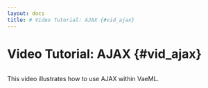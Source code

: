 ```yaml
---
layout: docs
title: # Video Tutorial: AJAX {#vid_ajax}
---
```


# Video Tutorial: AJAX {#vid_ajax}

![]()

This video illustrates how to use AJAX within VaeML.
